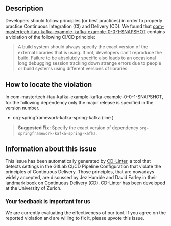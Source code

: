 
## Description
Developers should follow principles (or best practices) in order to properly practice Continuous Integration (CI) and Delivery (CD).
We found that [com-mastertech-itau-kafka-example-kafka-example-0-0-1-SNAPSHOT](https://gitlab.com/michelsantos10/kafka-example/blob/master/.gitlab-ci.yml) contains a violation of the following CI/CD principle:

> A build system should always specify the exact version of the external libraries that is using.
If not, developers can’t reproduce the build. Failure to be absolutely specific also leads to an occasional long debugging session tracking down strange errors due to people or build systems using different versions of libraries.

## How to locate the violation

In com-mastertech-itau-kafka-example-kafka-example-0-0-1-SNAPSHOT, for the following dependency only the major release is specified in the version number.

* org-springframework-kafka-spring-kafka (line )

> **Suggested Fix:** Specify the exact version of dependency `org-springframework-kafka-spring-kafka`.

## Information about this issue

This issue has been automatically generated by [CD-Linter](https://gitlab.com/Jancso/configuration-analytics), a tool that detects settings in the GitLab CI/CD Pipeline Configuration that violate the principles of Continuous Delivery. Those principles, that are nowadays widely accepted, are discussed by Jez Humble and David Farley in their landmark [book](https://www.oreilly.com/library/view/continuous-delivery-reliable/9780321670250/) on Continuous Delivery (CD). CD-Linter has been developed at the University of Zurich.

### Your feedback is important for us
We are currently evaluating the effectiveness of our tool. If you agree on the reported violation and are willing to fix it, please upvote this issue.